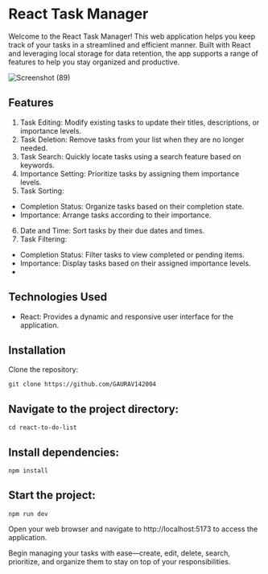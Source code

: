 # React Task Manager

Welcome to the React Task Manager! This web application helps you keep track of your tasks in a streamlined and efficient manner. Built with React and leveraging local storage for data retention, the app supports a range of features to help you stay organized and productive.





![Screenshot (89)](https://github.com/user-attachments/assets/a0899348-fe61-43d3-89bf-bce6cbbda976)




## Features

1. Task Editing: Modify existing tasks to update their titles, descriptions, or importance levels.
2. Task Deletion: Remove tasks from your list when they are no longer needed.
3. Task Search: Quickly locate tasks using a search feature based on keywords.
4. Importance Setting: Prioritize tasks by assigning them importance levels.
5. Task Sorting:
  - Completion Status: Organize tasks based on their completion state.
  - Importance: Arrange tasks according to their importance.
6. Date and Time: Sort tasks by their due dates and times.
7. Task Filtering:
  - Completion Status: Filter tasks to view completed or pending items.
  - Importance: Display tasks based on their assigned importance levels.
  - 
## Technologies Used

- React: Provides a dynamic and responsive user interface for the application.

## Installation

Clone the repository:

```
git clone https://github.com/GAURAV142004
```

## Navigate to the project directory:

```
cd react-to-do-list
```

## Install dependencies:

```
npm install
```

## Start the project:

```
npm run dev
```

Open your web browser and navigate to http://localhost:5173 to access the application.

Begin managing your tasks with ease—create, edit, delete, search, prioritize, and organize them to stay on top of your responsibilities.

